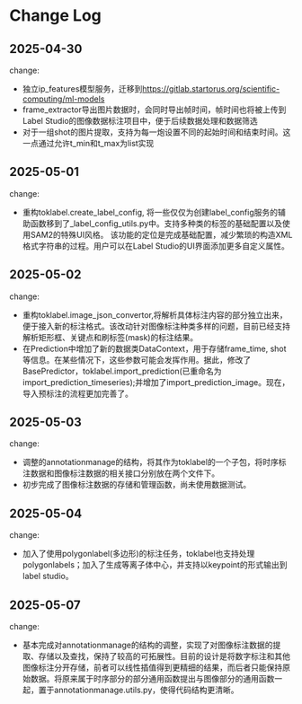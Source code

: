 # Change Log

## 2025-04-30

change:

- 独立ip_features模型服务，迁移到<https://gitlab.startorus.org/scientific-computing/ml-models>
- frame_extractor导出图片数据时，会同时导出帧时间，帧时间也将被上传到Label Studio的图像数据标注项目中，便于后续数据处理和数据筛选
- 对于一组shot的图片提取，支持为每一炮设置不同的起始时间和结束时间。这一点通过允许t_min和t_max为list实现

## 2025-05-01

change:

- 重构toklabel.create_label_config, 将一些仅仅为创建label_config服务的辅助函数移到了_label_config_utils.py中。支持多种类的标签的基础配置以及使用SAM2的特殊UI风格。 该功能的定位是完成基础配置，减少繁琐的构造XML格式字符串的过程。用户可以在Label Studio的UI界面添加更多自定义属性。

## 2025-05-02

change:

- 重构toklabel.image_json_convertor,将解析具体标注内容的部分独立出来，便于接入新的标注格式。该改动针对图像标注种类多样的问题，目前已经支持解析矩形框、关键点和刷标签(mask)的标注结果。
- 在Prediction中增加了新的数据类DataContext，用于存储frame_time, shot等信息。在某些情况下，这些参数可能会发挥作用。据此，修改了BasePredictor，toklabel.import_prediction(已重命名为import_prediction_timeseries);并增加了import_prediction_image。现在，导入预标注的流程更加完善了。

## 2025-05-03

change:

- 调整的annotationmanage的结构，将其作为toklabel的一个子包，将时序标注数据和图像标注数据的相关接口分别放在两个文件下。
- 初步完成了图像标注数据的存储和管理函数，尚未使用数据测试。

## 2025-05-04

change:

- 加入了使用polygonlabel(多边形)的标注任务，toklabel也支持处理polygonlabels；加入了生成等离子体中心，并支持以keypoint的形式输出到label studio。

## 2025-05-07

change:

- 基本完成对annotationmanage的结构的调整，实现了对图像标注数据的提取、存储以及查找，保持了较高的可拓展性。目前的设计是将数字标注和其他图像标注分开存储，前者可以线性插值得到更精细的结果，而后者只能保持原始数据。将原来属于时序部分的部分通用函数提出与图像部分的通用函数一起，置于annotationmanage.utils.py，使得代码结构更清晰。
